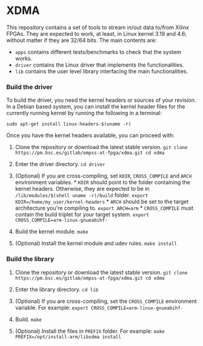 # XDMA

This repository contains a set of tools to stream in/out data to/from Xilinx FPGAs.
They are expected to work, at least, in Linux kernel 3.19 and 4.6; without matter if they are 32/64 bits.
The main contents are:
 - `apps` contains different tests/benchmarks to check that the system works.
 - `driver` contains the Linux driver that implements the functionalities.
 - `lib` contains the user level library interfacing the main functionalities.

### Build the driver

To build the driver, you need the kernel headers or sources of your revision.
In a Debian based system, you can install the kernel header files for the currently running kernel by running the following in a terminal:
```
sudo apt-get install linux-headers-$(uname -r)
```

Once you have the kernel headers available, you can proceed with:

  1. Clone the repository or download the latest stable version.
    ```
    git clone https://pm.bsc.es/gitlab/ompss-at-fpga/xdma.git
    cd xdma
    ```

  2. Enter the driver directory.
    ```
    cd driver
    ```

  3. (Optional) If you are cross-compiling, set `KDIR`, `CROSS_COMPILE` and `ARCH` environment variables.
    * `KDIR` should point to the folder containing the kernel headers.
    Otherwise, they are expected to be in `/lib/modules/$(shell uname -r)/build` folder.
    ```
    export KDIR=/home/my_user/kernel-headers
    ```
    * `ARCH` should be set to the target architecture you're compiling to.
    ```
    export ARCH=arm
    ```
    * `CROSS_COMPILE` must contain the build triplet for your target system.
    ```
    export CROSS_COMPILE=arm-linux-gnueabihf-
    ```
    
  4. Build the kernel module.
    ```
    make
    ```
    
  5. (Optional) Install the kernel module and udev rules.
    ```
    make install
    ```


### Build the library
  1. Clone the repository or download the latest stable version.
    ```
    git clone https://pm.bsc.es/gitlab/ompss-at-fpga/xdma.git
    cd xdma
    ```
    
  2. Enter the library directory.
    ```
    cd lib
    ```
    
  3. (Optional) If you are cross-compiling, set the `CROSS_COMPILE` environment variable. For example:
    ```
    export CROSS_COMPILE=arm-linux-gnueabihf-
    ```
     
  4. Build.
    ```
    make
    ```
    
  5. (Optional) Install the files in `PREFIX` folder. For example:
    ```
    make PREFIX=/opt/install-arm/libxdma install
    ```
